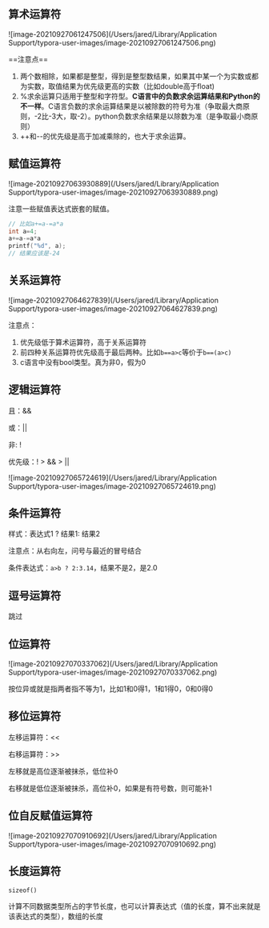 ## 算术运算符

![image-20210927061247506](/Users/jared/Library/Application Support/typora-user-images/image-20210927061247506.png)

==注意点==

1. 两个数相除，如果都是整型，得到是整型数结果，如果其中某一个为实数或都为实数，取值结果为优先级更高的实数（比如double高于float)
2. %求余运算只适用于整型和字符型。**C语言中的负数求余运算结果和Python的不一样**。C语言负数的求余运算结果是以被除数的符号为准（争取最大商原则，-2比-3大，取-2）。python负数求余结果是以除数为准（是争取最小商原则）
3. ++和--的优先级是高于加减乘除的，也大于求余运算。

## 赋值运算符

![image-20210927063930889](/Users/jared/Library/Application Support/typora-user-images/image-20210927063930889.png)

注意一些赋值表达式嵌套的赋值。

```c
// 比如a+=a-=a*a
int a=4;
a+=a-=a*a
printf("%d", a);
// 结果应该是-24
```

## 关系运算符

![image-20210927064627839](/Users/jared/Library/Application Support/typora-user-images/image-20210927064627839.png)

注意点：

1. 优先级低于算术运算符，高于关系运算符
2. 前四种关系运算符优先级高于最后两种。比如`b==a>c`等价于`b==(a>c)`
3. c语言中没有bool类型。真为非0，假为0

## 逻辑运算符

且：&&

或：||

非: !

优先级：! > && > ||

![image-20210927065724619](/Users/jared/Library/Application Support/typora-user-images/image-20210927065724619.png)

## 条件运算符

样式：表达式1 ? 结果1: 结果2

注意点：从右向左，问号与最近的冒号结合

条件表达式：`a>b ? 2:3.14`，结果不是2，是2.0

## 逗号运算符

跳过

## 位运算符

![image-20210927070337062](/Users/jared/Library/Application Support/typora-user-images/image-20210927070337062.png)

按位异或就是指两者指不等为1，比如1和0得1，1和1得0，0和0得0

## 移位运算符

左移运算符：<<

右移运算符：>>

左移就是高位逐渐被抹杀，低位补0

右移就是低位逐渐被抹杀，高位补0，如果是有符号数，则可能补1

## 位自反赋值运算符

![image-20210927070910692](/Users/jared/Library/Application Support/typora-user-images/image-20210927070910692.png)

## 长度运算符

`sizeof()`

计算不同数据类型所占的字节长度，也可以计算表达式（值的长度，算不出来就是该表达式的类型），数组的长度